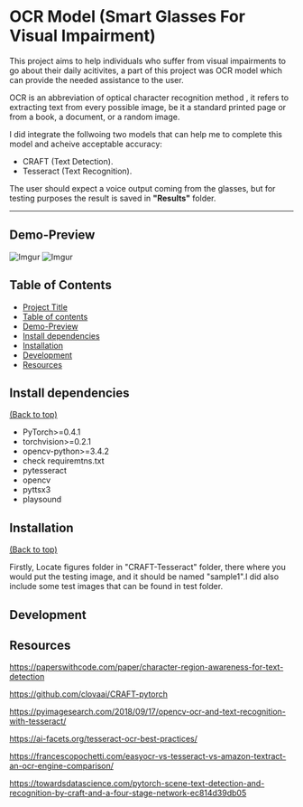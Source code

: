 # OCR Model (Smart Glasses For Visual Impairment)

This project aims to help individuals who suffer from visual impairments to go about their daily acitivites, a part of this project was OCR model which can provide
the needed assistance to the user.<br>

OCR is an abbreviation of optical character recognition method , it refers to extracting text from every possible image, be it a standard printed page or from a book,
a document, or a random image.<br>

I did integrate the follwoing two models that can help me to complete this model and acheive acceptable accuracy:

- CRAFT (Text Detection).
- Tesseract (Text Recognition).

The user should expect a voice output coming from the glasses, but for testing purposes the result is saved in <b>"Results"</b> folder.

---

## Demo-Preview

![Imgur](https://i.imgur.com/tkJgrq6.jpg)
![Imgur](https://i.imgur.com/0LdoAvZ.jpg)

## Table of Contents

- [Project Title](#OCR-Model)
- [Table of contents](#table-of-contents)
- [Demo-Preview](#demo-preview)
- [Install dependencies](#install-dependecies)
- [Installation](#installation)
- [Development](#development)
- [Resources](#resources)

## Install dependencies

[(Back to top)](#install-dependecies)

- PyTorch>=0.4.1
- torchvision>=0.2.1
- opencv-python>=3.4.2
- check requiremtns.txt
- pytesseract
- opencv
- pyttsx3
- playsound

## Installation

[(Back to top)](#table-of-contents)

Firstly, Locate figures folder in "CRAFT-Tesseract" folder, there where you would put the testing image, and it should be named "sample1".I did also include some test images that can be found in test folder.<br>

## Development

## Resources

https://paperswithcode.com/paper/character-region-awareness-for-text-detection

https://github.com/clovaai/CRAFT-pytorch

https://pyimagesearch.com/2018/09/17/opencv-ocr-and-text-recognition-with-tesseract/

https://ai-facets.org/tesseract-ocr-best-practices/

https://francescopochetti.com/easyocr-vs-tesseract-vs-amazon-textract-an-ocr-engine-comparison/

https://towardsdatascience.com/pytorch-scene-text-detection-and-recognition-by-craft-and-a-four-stage-network-ec814d39db05
